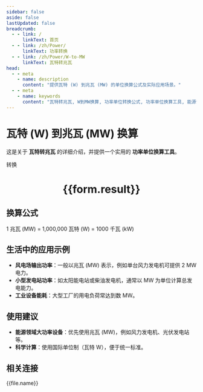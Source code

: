 ```yaml
---
sidebar: false
aside: false
lastUpdated: false
breadcrumb:
  - - link: /
      linkText: 首页
  - - link: /zh/Power/
      linkText: 功率转换
  - - link: /zh/Power/W-to-MW
      linkText: 瓦特转兆瓦
head:
  - - meta
    - name: description
      content: "提供瓦特 (W) 到兆瓦 (MW) 的单位换算公式及实际应用场景。"
  - - meta
    - name: keywords
      content: "瓦特转兆瓦, W到MW换算, 功率单位转换公式, 功率单位换算工具, 能源领域功率单位"
---
```

# 瓦特 (W) 到兆瓦 (MW) 换算

这是关于 **瓦特转兆瓦** 的详细介绍，并提供一个实用的 **功率单位换算工具**。

<script setup>
import { onMounted, reactive, inject ,ref  } from 'vue'
import { NButton,NForm ,NFormItem,NInput,NInputNumber,NSelect,NCard,useMessage ,NGrid ,NGi } from 'naive-ui'
import { defineClientComponent } from 'vitepress'
import { Power } from '../../files';
const convert = inject('convert')
const options =  [
  { "label": "瓦特 (W)", "value": "W" },
  { "label": "兆瓦 (MW)", "value": "MW" }
];
const formRef = ref(null);
const rules = {
  number:{
    required: true,
    type: 'number',
    trigger: "blur"
  },
  to:{
    required: true,
    trigger: "select"
  },
  from:{
    required: true,
    trigger: "select"
  }
}
const form = reactive({
  number:null,
  to:'',
  from:'',
  result:'',
  title:'瓦特转兆瓦',
})
const convertHandler = (e) => {
   e.preventDefault();
  formRef.value?.validate((errors)=>{
    if (!errors) {
      form.result = `${form.number}${form.from} = ${convert(form.number).from(form.from).to(form.to)}${form.to}`
    }
  })
}
</script>

<n-form size="large" :model="form" ref='formRef' :rules="rules">
  <n-form-item label="数值"  path="number">
    <n-input-number size="large" style="width:100%" :min="0" v-model:value="form.number"   placeholder="请输入要转换的数值" />
  </n-form-item>
  <n-form-item label="从" path="from">
    <n-select  size="large" :options="options" v-model:value="form.from" placeholder="请选择原始单位" />
  </n-form-item>
  <n-form-item label="到" path="to">
    <n-select  size="large" :options="options" v-model:value="form.to" placeholder="请选择转换单位" />
  </n-form-item>
  <n-form-item>
    <n-button type="primary" style="width:100%" @click="convertHandler">转换</n-button>
  </n-form-item>
</n-form>
<n-card  embedded :bordered="false" hoverable>
  <div  style="text-align:center">
    <h1>{{form.result}}</h1>
  </div>
</n-card>

## 换算公式

1 兆瓦 (MW) = 1,000,000 瓦特 (W) = 1000 千瓦 (kW)

## 生活中的应用示例

- **风电场输出功率**：一般以兆瓦 (MW) 表示，例如单台风力发电机可提供 2 MW 电力。
- **小型发电站功率**：如太阳能电站或柴油发电机，通常以 MW 为单位计算总发电能力。
- **工业设备能耗**：大型工厂的用电负荷常达到数 MW。

## 使用建议

- **能源领域大功率设备**：优先使用兆瓦 (MW)，例如风力发电机、光伏发电站等。
- **科学计算**：使用国际单位制（瓦特 W），便于统一标准。

## 相关连接
<n-grid x-gap="12" :cols="3">
  <n-gi v-for="(file, index) in Power" :key="index">
    <n-button
      text
      tag="a"
      :href="file.path"
      type="primary"
    >
      {{file.name}}
    </n-button>
  </n-gi>
</n-grid>